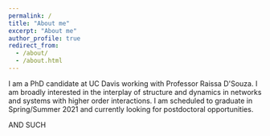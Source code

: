 ```yaml
---
permalink: /
title: "About me"
excerpt: "About me"
author_profile: true
redirect_from: 
  - /about/
  - /about.html
---
```


I am a PhD candidate at UC Davis working with Professor Raissa D'Souza. I am broadly interested in the interplay of structure and dynamics in networks and systems with higher order interactions. I am scheduled to graduate in Spring/Summer 2021 and currently looking for postdoctoral opportunities.

AND SUCH